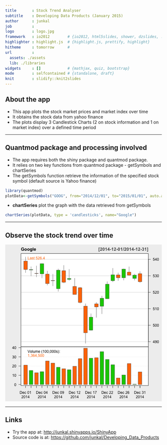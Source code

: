 ```yaml
---
title       : Stock Trend Analyser
subtitle    : Developing Data Products (January 2015)
author      : junkal
job         : 
logo        : logo.jpg
framework   : io2012        # {io2012, html5slides, shower, dzslides, ...}
highlighter : highlight.js  # {highlight.js, prettify, highlight}
hitheme     : tomorrow      # 
url         :
  assets: ./assets
  lib: ./libraries
widgets     : []            # {mathjax, quiz, bootstrap}
mode        : selfcontained # {standalone, draft}
knit        : slidify::knit2slides
---
```


## About the app

- This app plots the stock market prices and market index over time
- It obtains the stock data from yahoo finance
- The plots display 3 Candlestick Charts (2 on stock information and 1 on market index) over a defined time period

---

## Quantmod package and processing involved

- The app requires both the shiny package and quantmod package. 
- It relies on two key functions from quantmod package - getSymbols and chartSeries
- The getSymbols function retrieve the information of the specified stock symbol (default source is Yahoo finance)

```r
library(quantmod)
plotData<-getSymbols("GOOG", from="2014/12/01", to="2015/01/01", auto.assign=FALSE)
```
- **chartSeries** plot the graph with the data retrieved from getSymbols

```r
chartSeries(plotData, type = 'candlesticks', name="Google")
```

---

## Observe the stock trend over time

![plot of chunk unnamed-chunk-3](assets/fig/unnamed-chunk-3-1.png) 

---

## Links

- Try the app at: http://junkal.shinyapps.io/ShinyApp 
- Source code is at: https://github.com/junkal/Developing_Data_Products
